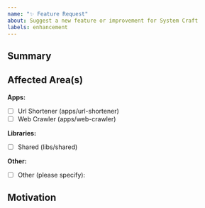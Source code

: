 ```yaml
---
name: "✨ Feature Request"
about: Suggest a new feature or improvement for System Craft
labels: enhancement
---
```


## Summary
<!-- Briefly describe the feature or improvement you are requesting. -->

## Affected Area(s)
**Apps:**
- [ ] Url Shortener (apps/url-shortener)
- [ ] Web Crawler (apps/web-crawler)
<!-- Selecting an app includes its E2E tests if relevant -->

**Libraries:**
- [ ] Shared (libs/shared)

**Other:**
- [ ] Other (please specify):
<!-- describe here -->

## Motivation
<!-- Why is this feature important? What problem does it solve? -->
